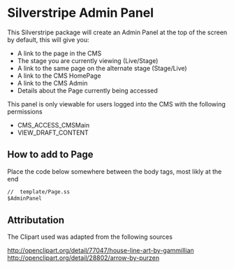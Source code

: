 # Silverstripe Admin Panel

This Silverstripe package will create an Admin Panel at the top of the screen by default, this will give you:

 - A link to the page in the CMS
 - The stage you are currently viewing (Live/Stage)
 - A link to the same page on the alternate stage (Stage/Live)
 - A link to the CMS HomePage
 - A link to the CMS Admin
 - Details about the Page currently being accessed

This panel is only viewable for users logged into the CMS with the following permissions

 - CMS_ACCESS_CMSMain
 - VIEW_DRAFT_CONTENT

## How to add to Page

Place the code below somewhere between the body tags, most likly at the end

```ss
//  template/Page.ss
$AdminPanel
```

## Attributation

The Clipart used was adapted from the following sources

http://openclipart.org/detail/77047/house-line-art-by-gammillian
http://openclipart.org/detail/28802/arrow-by-purzen
